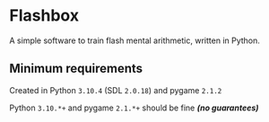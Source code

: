 # Flashbox
A simple software to train flash mental arithmetic, written in Python.

## Minimum requirements
Created in Python `3.10.4` (SDL `2.0.18`) and pygame `2.1.2`

Python `3.10.*+` and pygame `2.1.*+` should be fine ***(no guarantees)***
